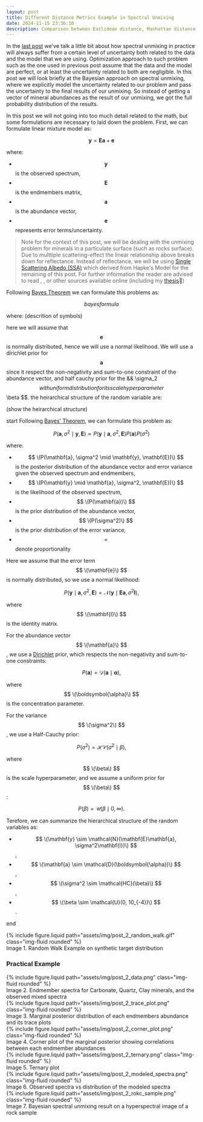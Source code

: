 ```yaml
---
layout: post
title: Different Distance Metrics Example in Spectral Unmixing
date: 2024-11-15 23:36:10
description: Comparison between Euclidean distance, Manhattan distance, and angular distance in spectral unmixing
---
```


In the [last post](https://nasirlukman.github.io/blog/2024/distance/) we've talk a little bit about how spectral unmixing in practice will always suffer from a certain level of uncertainty both related to the data and the model that we are using. Optimization approach to such problem such as the one used in previous post assume that the data and the model are perfect, or at least the uncertainty related to both are negligible. In this post we will look briefly at the Bayesian approach on spectral unmixing, where we explicitly model the uncertainty related to our problem and pass the uncertainty to the final results of our unmixing. So instead of getting a vector of mineral abundances as the result of our unmixing, we got the full probability distribution of the results. 

In this post we will not going into too much detail related to the math, but some formulations are necessary to laid down the problem. First, we can formulate linear mixture model as:

$$ \mathbf{y} = \mathbf{E} \mathbf{a} + \mathbf{e} $$

where:
- $$ \mathbf{y} $$ is the observed spectrum,
- $$ \mathbf{E} $$ is the endmembers matrix,
- $$ \mathbf{a} $$ is the abundance vector,
- $$ \mathbf{e} $$ represents error terms/uncertainty.

> Note for the context of this post, we will be dealing with the unmixing problem for minerals in a particulate surface (such as rocks surface). Due to multtiple scattering-effect the linear relationship above breaks down for reflectance. Instead of reflectance, we will be using [Single Scattering Albedo (SSA)](https://en.wikipedia.org/wiki/Single-scattering_albedo) which derived from Hapke's Model for the remaining of this post. For further information the reader are advised to read [](), [](), or other sources available online (including my [thesis](https://www.google.com/url?sa=t&source=web&rct=j&opi=89978449&url=http://essay.utwente.nl/101556/1/Lukman_MA_ITC.pdf&ved=2ahUKEwjqlY-m8faJAxUdw6ACHRUJKj0QFnoECBkQAQ&usg=AOvVaw3Tbo1LEGrTchQ7edNZoxGt)🤪)

Following [Bayes Theorem](https://en.wikipedia.org/wiki/Bayes%27_theorem) we can formulate this problems as:

$$ bayes formula $$

where:
(descrition of symbols)

here we will assume that $$ \mathbf{e} $$ is normally distributed, hence we will use a normal likelihood. We will use a dirichlet prior for $$ \mathbf{a} $$ since it respect the non-negativity and sum-to-one constraint of the abundance vector, and half cauchy prior for the  && \sigma_2 $$ with uniform distribution for its scale hyperparameter $$ \beta $$. the heirarchical structure of the random variable are:

(show the heirarchical structure)

start
Following [Bayes' Theorem](https://en.wikipedia.org/wiki/Bayes%27_theorem), we can formulate this problem as:

$$
P(\mathbf{a}, \sigma^2 \mid \mathbf{y}, \mathbf{E}) \propto P(\mathbf{y} \mid \mathbf{a}, \sigma^2, \mathbf{E}) P(\mathbf{a}) P(\sigma^2)
$$

where:
- $$ \(P(\mathbf{a}, \sigma^2 \mid \mathbf{y}, \mathbf{E})\) $$ is the posterior distribution of the abundance vector and error variance given the observed spectrum and endmembers,
- $$ \(P(\mathbf{y} \mid \mathbf{a}, \sigma^2, \mathbf{E})\) $$ is the likelihood of the observed spectrum,
- $$ \(P(\mathbf{a})\) $$ is the prior distribution of the abundance vector,
- $$ \(P(\sigma^2)\) $$ is the prior distribution of the error variance,
- $$ \propto $$ denote proportionality

Here we assume that the error term $$ \(\mathbf{e}\) $$ is normally distributed, so we use a normal likelihood:

$$
P(\mathbf{y} \mid \mathbf{a}, \sigma^2, \mathbf{E}) = \mathcal{N}(\mathbf{y} \mid \mathbf{E}\mathbf{a}, \sigma^2\mathbf{I}),
$$

where $$ \(\mathbf{I}\) $$ is the identity matrix. 

For the abundance vector $$ \(\mathbf{a}\) $$, we use a [Dirichlet](https://en.wikipedia.org/wiki/Dirichlet_distribution) prior, which respects the non-negativity and sum-to-one constraints:

$$
P(\mathbf{a}) = \mathcal{D}(\mathbf{a} \mid \boldsymbol{\alpha}),
$$

where $$ \(\boldsymbol{\alpha}\) $$ is the concentration parameter. 

For the variance $$ \(\sigma^2\) $$, we use a Half-Cauchy prior:

$$
P(\sigma^2) = \mathcal{HC}(\sigma^2 \mid \beta),
$$

where $$ \(\beta\) $$ is the scale hyperparameter, and we assume a uniform prior for $$ \(\beta\) $$:

$$
P(\beta) = \mathcal{U}(\beta \mid 0, \infty).
$$

Terefore, we can summarize the hierarchical structure of the random variables as:

- $$ \(\mathbf{y} \sim \mathcal{N}(\mathbf{E}\mathbf{a}, \sigma^2\mathbf{I})\) $$,
- $$ \(\mathbf{a} \sim \mathcal{D}(\boldsymbol{\alpha})\) $$,
- $$ \(\sigma^2 \sim \mathcal{HC}(\beta)\) $$,
- $$ \(\beta \sim \mathcal{U}(0, 10_{-4})\) $$.

end



<div class="row mt-3">
    <div class="col-sm mt-3 mt-md-0">
        {% include figure.liquid path="assets/img/post_2_random_walk.gif" class="img-fluid rounded" %}
    </div>
</div>
<div class="caption">
    Image 1. Random Walk Example on synthetic target distribution
</div>

### Practical Example

<div class="row mt-3">
    <div class="col-sm mt-3 mt-md-0">
        {% include figure.liquid path="assets/img/post_2_data.png" class="img-fluid rounded" %}
    </div>
</div>
<div class="caption">
    Image 2. Endmember spectra for Carbonate, Quartz, Clay minerals, and the observed mixed spectra
</div>


<div class="row mt-3">
    <div class="col-sm mt-3 mt-md-0">
        {% include figure.liquid path="assets/img/post_2_trace_plot.png" class="img-fluid rounded" %}
    </div>
</div>
<div class="caption">
    Image 3. Marginal posterior distribution of each endmembers abundance and its trace plots
</div>

<div class="row mt-3">
    <div class="col-sm mt-3 mt-md-0">
        {% include figure.liquid path="assets/img/post_2_corner_plot.png" class="img-fluid rounded" %}
    </div>
</div>
<div class="caption">
    Image 4. Corner plot of the marginal posterior showing correlations between each endmember abundances
</div>

<div class="row mt-3">
    <div class="col-sm mt-3 mt-md-0">
        {% include figure.liquid path="assets/img/post_2_ternary.png" class="img-fluid rounded" %}
    </div>
</div>
<div class="caption">
    Image 5. Ternary plot 
</div>

<div class="row mt-3">
    <div class="col-sm mt-3 mt-md-0">
        {% include figure.liquid path="assets/img/post_2_modeled_spectra.png" class="img-fluid rounded" %}
    </div>
</div>
<div class="caption">
    Image 6. Observed spectra vs distribution of the modeled spectra 
</div>

<div class="row mt-3">
    <div class="col-sm mt-3 mt-md-0">
        {% include figure.liquid path="assets/img/post_2_rokc_sample.png" class="img-fluid rounded" %}
    </div>
</div>
<div class="caption">
    Image 7. Bayesian spectral unmixing result on a hyperspectral image of a rock sample
</div>